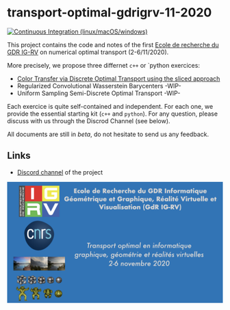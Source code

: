 # transport-optimal-gdrigrv-11-2020

[![Continuous Integration (linux/macOS/windows)](https://github.com/dcoeurjo/transport-optimal-gdrigrv-11-2020/workflows/Continuous%20Integration%20(linux/macOS/windows)/badge.svg)](https://github.com/dcoeurjo/transport-optimal-gdrigrv-11-2020/actions?query=workflow%3A%22Continuous+Integration+%28linux%2FmacOS%2Fwindows%29%22)

This project contains the code and notes of the first [Ecole de recherche du GDR IG-RV](https://transpopt-igrv.sciencesconf.org) on numerical optimal transport (2-6/11/2020). 

More precisely, we propose three differnet `c++` or `python exercices:
 * [Color Transfer via Discrete Optimal Transport using the sliced approach](https://codimd.math.cnrs.fr/s/2eRBqV9zl)
 * Regularized Convolutional Wasserstein Barycenters -WIP-
 * Uniform Sampling Semi-Discrete Optimal Transport -WIP-

Each exercice is quite self-contained and independent. For each one, we provide the essential starting kit (`c++` and `python`). For any question, please discuss with us through the Discrod Channel (see below).

All documents are still in *beta*, do not hesitate to send us any feedback.


## Links

* [Discord channel](https://discord.gg/gyqXqQJ) of the project

![](banner.png)
